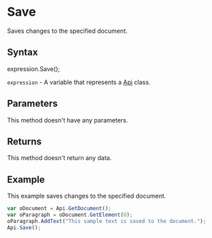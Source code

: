# Save

Saves changes to the specified document.

## Syntax

expression.Save();

`expression` - A variable that represents a [Api](../Api.md) class.

## Parameters

This method doesn't have any parameters.

## Returns

This method doesn't return any data.

## Example

This example saves changes to the specified document.

```javascript
var oDocument = Api.GetDocument();
var oParagraph = oDocument.GetElement(0);
oParagraph.AddText("This sample text is saved to the document.");
Api.Save();
```
